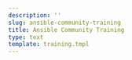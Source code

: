 ```yaml
---
description: ''
slug: ansible-community-training
title: Ansible Community Training
type: text
template: training.tmpl
---
```

